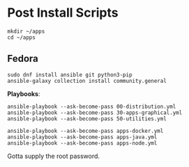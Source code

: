# Post Install Scripts

```shell
mkdir ~/apps
cd ~/apps
```

## Fedora

```shell
sudo dnf install ansible git python3-pip
ansible-galaxy collection install community.general
```

**Playbooks**:

```shell
ansible-playbook --ask-become-pass 00-distribution.yml
ansible-playbook --ask-become-pass 30-apps-graphical.yml
ansible-playbook --ask-become-pass 50-utilities.yml

ansible-playbook --ask-become-pass apps-docker.yml
ansible-playbook --ask-become-pass apps-java.yml
ansible-playbook --ask-become-pass apps-node.yml
```

Gotta supply the root password.

